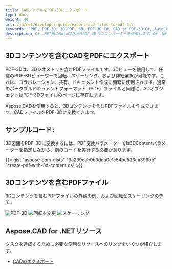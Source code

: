 ```yaml
---
title: CADファイルをPDF-3Dにエクスポート
type: docs
weight: 40
url: /ja/net/developer-guide/export-cad-files-to-pdf-3d/
keywords: "PDF, PDF-3D, 3D-PDF, 3D, PDF-3D C#, CAD to PDF-3D C#, AutoCADを変換, autocadをpdf-3dに変換"
description: C# .NET用のAutoCADからPDF-3Dへのコンバーターを使用します。C# .NETで3DモデルをPDF-3Dに変換できます。
---
```


## **3Dコンテンツを含むCADをPDFにエクスポート**

PDF-3Dは、3Dジオメトリを含むPDFファイルです。3Dビューを使用して、任意のPDF-3Dビューワーで回転、スケーリング、および詳細選択が可能です。これは、コラボレーション、共有、ドキュメント作成に頻繁に使用されます。通常のポータブルドキュメントフォーマット（PDF）ファイルと同様に、3DオブジェクトはPDF-3Dファイルのページに存在します。

Aspose.CADを使用すると、3Dコンテンツを含むPDFファイルを作成できます。CADファイルをPDF-3Dに変換できます。

## **サンプルコード:**

3D図面をPDF-3Dに変換するには、PDF変換パラメーターでIs3DContentパラメーターを指定しながら、例のコードを実行する必要があります。

{{< gist "aspose-com-gists" "9a239eab0b9dda0e1c54be533ea399bb" "create-pdf-with-3d-content.cs" >}}

## **3Dコンテンツを含むPDFファイル**

3Dコンテンツを含むPDFファイルの外観の例、および回転とスケーリングのデモ。

![PDF-3D](/cad/_assets/guide/pdf-3d/result.png)
![回転を変更](/cad/_assets/guide/pdf-3d/rotate.png)
![スケーリング](/cad/_assets/guide/pdf-3d/scaling.png)

## **Aspose.CAD for .NETリソース**

タスクを達成するために必要な便利なリソースへのリンクをいくつか紹介します。

- [CADのエクスポート](/ja/cad/net/exporting-cad/)
